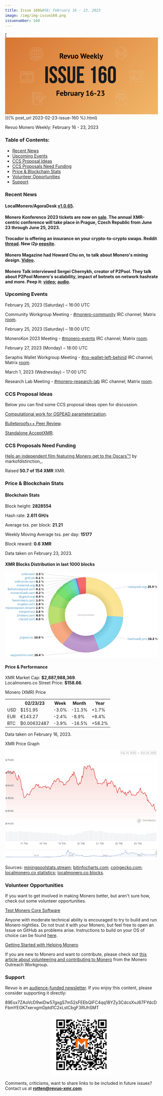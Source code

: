 ```yaml
---
title: Issue 160&#58; February 16 - 23, 2023
image: /img/img-issue160.png
issuenumber: 160
---
```

[<img src="/img/img-issue160.png" alt="Revuo Monero Weekly #160 Slide" class="img-lead">]({% post_url 2023-02-23-issue-160 %}.html)

<p class="text-lead">Revuo Monero Weekly: February 16 - 23, 2023</p>
<!--more-->

<h3>Table of Contents:</h3>
<ul class="contents">
    <li><a href="#news">Recent News</a></li>
    <li><a href="#events">Upcoming Events</a></li>
    <li><a href="#ideas">CCS Proposal Ideas</a></li>
    <li><a href="#proposals">CCS Proposals Need Funding</a></li>
    <li><a href="#stats">Price & Blockchain Stats</a></li>
    <li><a href="#volunteer">Volunteer Opportunities</a></li>
    <li><a href="#support">Support</a></li>
</ul>

<h3 id="news">Recent News</h3>

<div class="newsbyte">
    <h4>LocalMonero/AgoraDesk <a href="https://github.com/AgoraDesk-LocalMonero/agoradesk-app-foss/releases/tag/v1.0.65" target="_blank">v1.0.65</a>.</h4>
</div>

<div class="newsbyte">
    <h4>Monero Konferenco 2023 tickets are now on <a href="https://shop.monerokon.com/monerokon/2023/" target="_blank">sale</a>. The annual XMR-centric conference will take place in Prague, Czech Republic from June 23 through June 25, 2023.</h4>
</div>

<div class="newsbyte">
    <h4>Trocador is offering an insurance on your crypto-to-crypto swaps. Reddit <a href="https://teddit.adminforge.de/r/Monero/comments/114j9tb/swap_coins_with_insurance_via_trocador_guarantee/" target="_blank">thread</a>. New i2p <a href="http://lpn5pb34rpsee3ycqtjf3vzngpibxsvzx4a3kdc3rmavgpbpclvq.b32.i2p/en/" target="_blank">eepsite</a>.</h4>
</div>

<div class="newsbyte">
    <h4>Monero Magazine had Howard Chu on, to talk about Monero's mining design. <a href="https://piped.adminforge.de/watch?v=abEek1mnchQ" target="_blank">Video</a>.</h4>
</div>

<div class="newsbyte">
    <h4>Monero Talk interviewed Sergei Chernykh, creator of P2Pool. They talk about P2Pool Monero's scalability, impact of botnets on network hashrate and more. Peep it: <a href="https://piped.adminforge.de/watch?v=Y0C3dQnAFnE" target="_blank">video</a>; <a href="https://www.monerotalk.live/creator-of-p2pool-sergei-chernykh-on-keeping-monero-mining-decentralized" target="_blank">audio</a>.</h4>
</div>

<h3 id="events">Upcoming Events</h3>

<div class="event">
    <p class="date" markdown="1">February 25, 2023 (Saturday) – 16:00 UTC</p>
    <p markdown="1">Community Workgroup Meeting - <a href="irc://irc.libera.chat/#monero-community" target="_blank">#monero-community</a> IRC channel; Matrix <a href="https://matrix.to/#/#monero-community:monero.social" target="_blank">room</a>.</p>
</div>

<div class="event">
    <p class="date" markdown="1">February 25, 2023 (Saturday) – 18:00 UTC</p>
    <p markdown="1">MoneroKon 2023 Meeting - <a href="irc://irc.libera.chat/#monero-events" target="_blank">#monero-events</a> IRC channel; Matrix <a href="https://matrix.to/#/#monero-events:monero.social" target="_blank">room</a>.</p>
</div>

<div class="event">
    <p class="date" markdown="1">February 27, 2023 (Monday) – 18:00 UTC</p>
    <p markdown="1">Seraphis Wallet Workgroup Meeting - <a href="irc://irc.libera.chat/#no-wallet-left-behind" target="_blank">#no-wallet-left-behind</a> IRC channel; Matrix <a href="https://matrix.to/#/#no-wallet-left-behind:monero.social" target="_blank">room</a>.</p>
</div>

<div class="event">
    <p class="date" markdown="1">March 1, 2023 (Wednesday) – 17:00 UTC</p>
    <p markdown="1">Research Lab Meeting - <a href="irc://irc.libera.chat/#monero-research-lab" target="_blank">#monero-research-lab</a> IRC channel; Matrix <a href="https://matrix.to/#/#monero-research-lab:monero.social" target="_blank">room</a>.</p>
</div>

<h3 id="ideas">CCS Proposal Ideas</h3>

<p>Below you can find some CCS proposal ideas open for discussion.</p>

<div class="proposal">
<p><a href="https://repo.getmonero.org/monero-project/ccs-proposals/-/merge_requests/375" target="_blank">Computational work for OSPEAD parameterization</a>.</p>
</div>

<div class="proposal">
<p><a href="https://repo.getmonero.org/monero-project/ccs-proposals/-/merge_requests/358" target="_blank">Bulletproofs++ Peer Review</a>.</p>
</div>

<div class="proposal">
<p><a href="https://repo.getmonero.org/monero-project/ccs-proposals/-/merge_requests/374" target="_blank">Standalone AcceptXMR</a>.</p>
</div>

<h3 id="proposals">CCS Proposals Need Funding</h3>

<div class="proposal">
    <p><a href="https://ccs.getmonero.org/proposals/monero-to-the-oscars.html" target="_blank">Help an independent film featuring Monero get to the Oscars™!</a> by markofdistinction_.</p>
    <p>Raised <b>50.7 of 154 XMR</b> XMR.</p>
</div>

<h3 id="stats">Price & Blockchain Stats</h3>

<h4 class="stat">Blockchain Stats</h4>

<div class="bcstats">
    <p>Block height: <b>2828554</b></p>
    <p>Hash rate: <b>2.611 GH/s</b></p>
    <p>Average txs. per block: <b>21.21</b></p>
    <p>Weekly Moving Average txs. per day: <b>15177</b></p>
    <p>Block reward: <b>0.6 XMR</b></p>
</div>
<p class="note">Data taken on February 23, 2023.</p>

<h4 class="stat">XMR Blocks Distribution in last 1000 blocks</h4>
<p><img src="/img/hashrate-pool-distribution-0223.png" alt="Hashrate Pool Distribution Pie Chart"/></p>

<h4 class="stat" id="price-stat">Price & Performance</h4>

<div class="price-intro">XMR Market Cap: <b>$2,887,988,369</b>.<br/>Localmonero.co Street Price: <b>$158.66</b>.</div>

<p class="table-title">Monero (XMR) Price</p>
<table class="price-table">
  <tr class="row1">
    <th></th>
    <th>02/23/23</th>
    <th>Week</th>
    <th>Month</th>
    <th>Year</th>
  </tr>
  <tr>
    <td data-th="XMR to">USD</td>
    <td data-th="02/23/23">$151.95</td>
    <td data-th="Week" class="red">-3.0%</td>
    <td data-th="Month" class="red">-11.3%</td>
    <td data-th="Year" class="green">+1.7%</td>
  </tr>
  <tr class="row3">
    <td data-th="XMR to">EUR</td>
    <td data-th="02/23/23">€143.27</td>
    <td data-th="Week" class="red">-2.4%</td>
    <td data-th="Month" class="red">-8.9%</td>
    <td data-th="Year" class="green">+8.4%</td>
  </tr>
  <tr>
    <td data-th="XMR to">BTC</td>
    <td data-th="02/23/23">₿0.00632487</td>
    <td data-th="Week" class="red">-3.9%</td>
    <td data-th="Month" class="red">-16.5%</td>
    <td data-th="Year" class="green">+58.2%</td>
  </tr>
</table>
<p class="note">Data taken on February 16, 2023.</p>

<p class="table-title">XMR Price Graph</p>

![XMR Price Graph 02/16/22-02/23/22](/img/weekly-chart-0223.png "XMR Price Graph 02/16/22-02/23/22")

Sources: <a href="https://miningpoolstats.stream/monero" target="_blank">miningpoolstats.stream</a>; <a href="https://bitinfocharts.com/monero/" target="_blank">bitinfocharts.com</a>; <a href="https://www.coingecko.com/en/coins/monero" target="_blank">coingecko.com</a>; <a href="https://localmonero.co/statistics" target="_blank">localmonero.co statistics</a>; <a href="https://localmonero.co/blocks" target="_blank">localmonero.co blocks</a>.

<h3 id="volunteer">Volunteer Opportunities</h3>

<p>If you want to get involved in making Monero better, but aren't sure how, check out some volunteer opportunities.</p>

<div class="newsbyte">
    <p class="date"><a href="https://github.com/monero-project/monero" target="_blank">Test Monero Core Software</a></p>
    <p>Anyone with moderate technical ability is encouraged to try to build and run Monero nightlies. Do not trust it with your Monero, but feel free to open an Issue on GitHub as problems arise. Instructions to build on your OS of choice can be found <a href="https://github.com/monero-project/monero#compiling-monero-from-source" target="_blank">here</a>. </p>
</div>

<div class="newsbyte">
    <p class="date"><a href="https://github.com/monero-project/monero" target="_blank">Getting Started with Helping Monero</a></p>
    <p>If you are new to Monero and want to contribute, please check out <a href="https://www.monerooutreach.org/stories/getting-started-helping-monero.php" target="_blank">this article about volunteering and contributing to Monero</a> from the Monero Outreach Workgroup. </p>
</div>

<h3 id="support">Support</h3>

<p markdown="1">Revuo is an <a href="https://revuo-xmr.com/support/">audience-funded newsletter</a>. If you enjoy this content, please consider supporting it directly:</p>

<p class="address" markdown="1">89Esx7ZAoVcD9wiDw57gxgS7m52sFEEbQiFC4qq18YZy3CdcsXvJ67FYdcDFbmYEGK7xerxgmDptd1C2xLstCbgF3RUhSMT</p>

<p><center><a href="monero:89Esx7ZAoVcD9wiDw57gxgS7m52sFEEbQiFC4qq18YZy3CdcsXvJ67FYdcDFbmYEGK7xerxgmDptd1C2xLstCbgF3RUhSMT" class="qr"><img src="/img/donate-monero.jpg" style="max-width: 200px;"/></a></center></p>

Comments, criticisms, want to share links to be included in future issues? Contact us at **rotten@revuo-xmr.com**.
